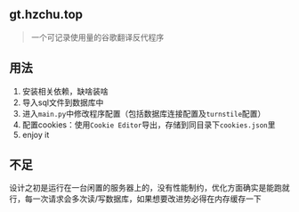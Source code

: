 ## gt.hzchu.top

> 一个可记录使用量的谷歌翻译反代程序

## 用法

1. 安装相关依赖，缺啥装啥
2. 导入sql文件到数据库中
3. 进入`main.py`中修改程序配置（包括数据库连接配置及`turnstile`配置）
4. 配置cookies：使用`Cookie Editor`导出，存储到同目录下`cookies.json`里
5. enjoy it

## 不足

设计之初是运行在一台闲置的服务器上的，没有性能制约，优化方面确实是能跑就行，每一次请求会多次读/写数据库，如果想要改进势必得在内存缓存一下